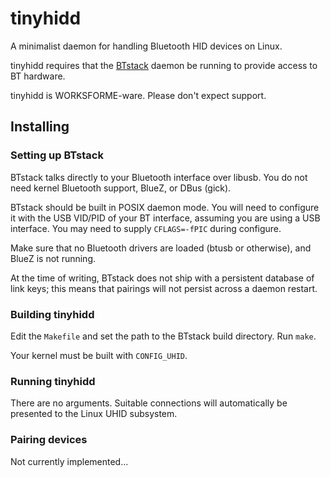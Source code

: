 tinyhidd
========

A minimalist daemon for handling Bluetooth HID devices on Linux.

tinyhidd requires that the [BTstack](http://code.google.com/p/btstack/) daemon
be running to provide access to BT hardware.

tinyhidd is WORKSFORME-ware. Please don't expect support.

Installing
----------

### Setting up BTstack

BTstack talks directly to your Bluetooth interface over libusb. You do not
need kernel Bluetooth support, BlueZ, or DBus (gick).

BTstack should be built in POSIX daemon mode. You will need to configure it
with the USB VID/PID of your BT interface, assuming you are using a USB
interface.
You may need to supply `CFLAGS=-fPIC` during configure.

Make sure that no Bluetooth drivers are loaded (btusb or otherwise), and BlueZ
is not running.

At the time of writing, BTstack does not ship with a persistent database of
link keys; this means that pairings will not persist across a daemon restart.

### Building tinyhidd

Edit the `Makefile` and set the path to the BTstack build directory. Run `make`. 

Your kernel must be built with `CONFIG_UHID`.

### Running tinyhidd

There are no arguments. Suitable connections will automatically be presented
to the Linux UHID subsystem.

### Pairing devices

Not currently implemented...
